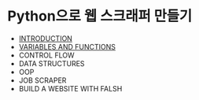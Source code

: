 # Python으로 웹 스크래퍼 만들기

* [INTRODUCTION](./1_introduction.md)
* [VARIABLES AND FUNCTIONS](./2_변수_함수.md)
* CONTROL FLOW
* DATA STRUCTURES
* OOP
* JOB SCRAPER
* BUILD A WEBSITE WITH FALSH
